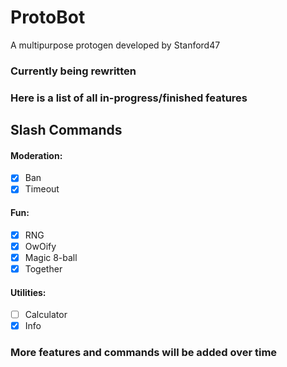 # ProtoBot

A multipurpose protogen developed by Stanford47

### Currently being rewritten

### Here is a list of all in-progress/finished features

<hl>

## Slash Commands

#### Moderation:

- [x] Ban
- [x] Timeout

#### Fun:

- [x] RNG
- [x] OwOify
- [x] Magic 8-ball
- [x] Together

#### Utilities:
- [ ] Calculator
- [x] Info

### More features and commands will be added over time
